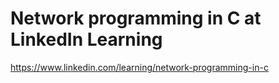 # Network programming in C at LinkedIn Learning

https://www.linkedin.com/learning/network-programming-in-c
